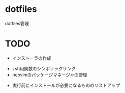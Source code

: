# dotfiles
dotfiles管理

# TODO
* インストーラの作成
- zsh用関数のシンボリックリンク
- neovimのパッケージマネージャの管理
* 実行前にインストールが必要になるもののリストアップ
